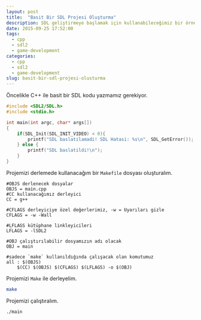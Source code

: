 ```yaml
---
layout: post
title:  "Basit Bir SDL Projesi Oluşturma"
description: SDL geliştirmeye başlamak için kullanabileceğimiz bir örnek SDL projesi
date: 2015-09-25 17:52:00
tags:
  - cpp
  - sdl2
  - game-development
categories:
  - cpp
  - sdl2
  - game-development
slug: basit-bir-sdl-projesi-olusturma
---
```


Öncelikle C++ ile basit bir SDL kodu yazmamız gerekiyor.

```c++
#include <SDL2/SDL.h>
#include <stdio.h>

int main(int argc, char* args[])
{
    if(SDL_Init(SDL_INIT_VIDEO) < 0){
		printf("SDL baslatilamadi! SDL Hatasi: %s\n", SDL_GetError());
	} else {
		printf("SDL baslatildi!\n");
	}
}
```

Projemizi derlemede  kullanacağım bir `Makefile` dosyası oluşturalım.

```make
#OBJS derlenecek dosyalar
OBJS = main.cpp
#CC kullanacağımız derleyici
CC = g++

#CFLAGS derleyiciye özel değerlerimiz, -w = Uyarıları gizle
CFLAGS = -w -Wall

#LFLAGS kütüphane linkleyicileri
LFLAGS = -lSDL2

#OBJ çalıştırılabilir dosyamızın adı olacak
OBJ = main

#sadece `make` kullanıldığında çalışacak olan komutumuz
all : $(OBJS)
	$(CC) $(OBJS) $(CFLAGS) $(LFLAGS) -o $(OBJ)
```

Projemizi `Make` ile derleyelim.

```bash
make
```

Projemizi çalıştıralım.

```bash
./main
```